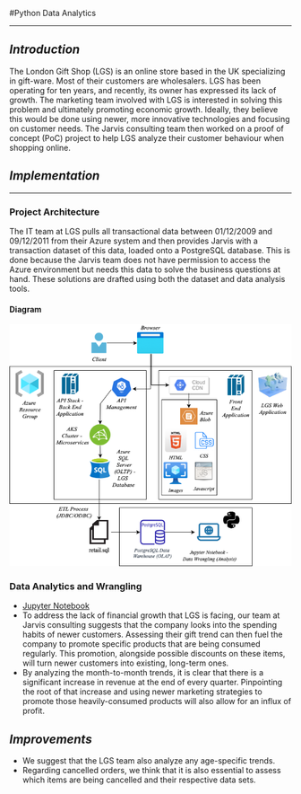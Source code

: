 #Python Data Analytics
****
## *Introduction*
The London Gift Shop (LGS) is an online store based in the UK specializing in gift-ware.
Most of their customers are wholesalers. LGS has been operating for ten years, and recently, 
its owner has expressed its lack of growth. The marketing team involved with LGS is interested 
in solving this problem and ultimately promoting economic growth. Ideally, they believe this 
would be done using newer, more innovative technologies and focusing on customer needs. The 
Jarvis consulting team then worked on a proof of concept (PoC) project to help LGS analyze 
their customer behaviour when shopping online.  
## *Implementation*
****
### Project Architecture
The IT team at LGS pulls all transactional data between 01/12/2009 and 09/12/2011 from their 
Azure system and then provides Jarvis with a transaction dataset of this data, loaded onto a 
PostgreSQL database. This is done because the Jarvis team does not have permission to access 
the Azure environment but needs this data to solve the business questions at hand. These 
solutions are drafted using both the dataset and data analysis tools.
#### Diagram
![Python_Data_Analytics.drawio.png](assets/Python_Data_Analytics.drawio.png)
### Data Analytics and Wrangling
- [Jupyter Notebook](./retail_data_analytics.ipynb)
- To address the lack of financial growth that LGS is facing, our team at Jarvis consulting 
suggests that the company looks into the spending habits of newer customers. Assessing their 
gift trend can then fuel the company to promote specific products that are being consumed 
regularly. This promotion, alongside possible discounts on these items, will turn newer 
customers into existing, long-term ones. 
- By analyzing the month-to-month trends, it is clear that there is a significant increase 
in revenue at the end of every quarter. Pinpointing the root of that increase and using 
newer marketing strategies to promote those heavily-consumed products will also allow for 
an influx of profit. 
## *Improvements*
- We suggest that the LGS team also analyze any age-specific trends.
- Regarding cancelled orders, we think that it is also essential to assess which items are 
being cancelled and their respective data sets.
